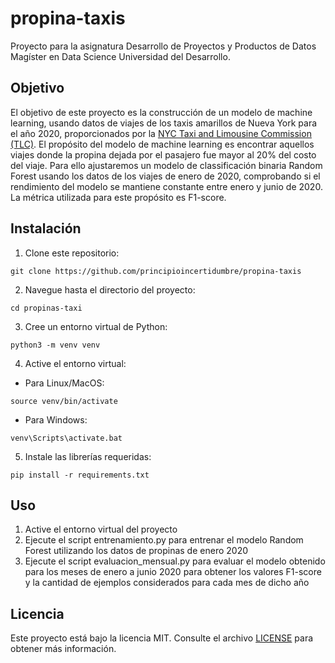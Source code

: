 # propina-taxis

Proyecto para la asignatura Desarrollo de Proyectos y Productos de Datos Magíster en Data Science Universidad del Desarrollo. 

## Objetivo

El objetivo de este proyecto es la construcción de un modelo de machine learning, usando datos de viajes de los taxis amarillos de Nueva York para el año 2020, proporcionados por la [NYC Taxi and Limousine Commission (TLC)](https://www.nyc.gov/site/tlc/about/tlc-trip-record-data.page). El propósito del modelo de machine learning es encontrar aquellos viajes donde la propina dejada por el pasajero fue mayor al 20% del costo del viaje.
Para ello ajustaremos un modelo de classificación binaria Random Forest usando los datos de los viajes de enero de 2020, comprobando si el rendimiento del modelo se mantiene constante entre enero y junio de 2020. La métrica utilizada para este propósito es F1-score.

## Instalación
1. Clone este repositorio:
```
git clone https://github.com/principioincertidumbre/propina-taxis
```
2. Navegue hasta el directorio del proyecto:
```
cd propinas-taxi
```
3. Cree un entorno virtual de Python:
```
python3 -m venv venv
```
4. Active el entorno virtual:
* Para Linux/MacOS:
 
```
source venv/bin/activate
```
* Para Windows:
```
venv\Scripts\activate.bat
```
5. Instale las librerías requeridas:
```
pip install -r requirements.txt
```

## Uso
1. Active el entorno virtual del proyecto
2. Ejecute el script entrenamiento.py para entrenar el modelo Random Forest utilizando los datos de propinas de enero 2020
3. Ejecute el script evaluacion_mensual.py para evaluar el modelo obtenido para los meses de enero a junio 2020 para obtener los valores F1-score y la cantidad de ejemplos considerados para cada mes de dicho año

## Licencia
Este proyecto está bajo la licencia MIT. Consulte el archivo [LICENSE](https://github.com/principioincertidumbre/propina-taxis/blob/main/LICENSE) para obtener más información.
